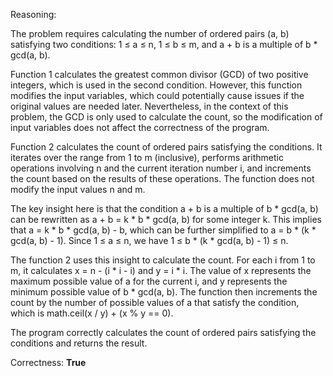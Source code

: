 Reasoning:

The problem requires calculating the number of ordered pairs (a, b) satisfying two conditions: 1 ≤ a ≤ n, 1 ≤ b ≤ m, and a + b is a multiple of b * gcd(a, b).

Function 1 calculates the greatest common divisor (GCD) of two positive integers, which is used in the second condition. However, this function modifies the input variables, which could potentially cause issues if the original values are needed later. Nevertheless, in the context of this problem, the GCD is only used to calculate the count, so the modification of input variables does not affect the correctness of the program.

Function 2 calculates the count of ordered pairs satisfying the conditions. It iterates over the range from 1 to m (inclusive), performs arithmetic operations involving n and the current iteration number i, and increments the count based on the results of these operations. The function does not modify the input values n and m.

The key insight here is that the condition a + b is a multiple of b * gcd(a, b) can be rewritten as a + b = k * b * gcd(a, b) for some integer k. This implies that a = k * b * gcd(a, b) - b, which can be further simplified to a = b * (k * gcd(a, b) - 1). Since 1 ≤ a ≤ n, we have 1 ≤ b * (k * gcd(a, b) - 1) ≤ n.

The function 2 uses this insight to calculate the count. For each i from 1 to m, it calculates x = n - (i * i - i) and y = i * i. The value of x represents the maximum possible value of a for the current i, and y represents the minimum possible value of b * gcd(a, b). The function then increments the count by the number of possible values of a that satisfy the condition, which is math.ceil(x / y) + (x % y == 0).

The program correctly calculates the count of ordered pairs satisfying the conditions and returns the result.

Correctness: **True**